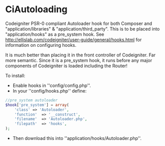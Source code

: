 CiAutoloading
========

Codeigniter PSR-0 compliant Autoloader hook for both Composer and "application/libraries" & "application/third_party". This is to be placed into "application/hooks" as a pre_system hook. See http://ellislab.com/codeigniter/user-guide/general/hooks.html for information on configuring hooks.

It is much better than placing it in the front controller of Codeigniter. Far more semantic. Since it is a pre_system hook, it runs before any major components of Codeigniter is loaded including the Router!

To install:

  * Enable hooks in ''config/config.php''.
  * In your ''config/hooks.php'' define:

```php
//pre_system autoloader
$hook['pre_system'] = array(
    'class' => 'Autoloader',
    'function'  => '__construct',
    'filename'  => 'Autoloader.php',
    'filepath'  => 'hooks',
);
```

  * Then download this into ''application/hooks/Autoloader.php''.